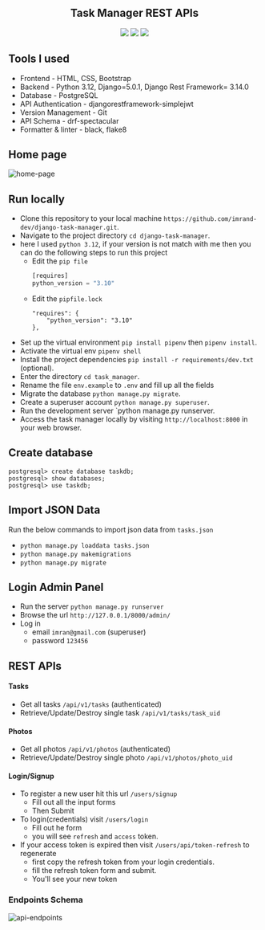 <div align="center">
<h2>Task Manager REST APIs</h2>

<img src="https://img.shields.io/badge/Python 3.10-FFD43B?style=for-the-badge&logo=python&logoColor=blue">
<img src="https://img.shields.io/badge/Django 4.2.8-092E20?style=for-the-badge&logo=django&logoColor=green">
<img src="https://img.shields.io/badge/REST Framework 3.14.0-092E20?style=for-the-badge&logo=django&logoColor=red">

</div>

## Tools I used

* Frontend - HTML, CSS, Bootstrap
* Backend - Python 3.12, Django=5.0.1, Django Rest Framework= 3.14.0
* Database - PostgreSQL
* API Authentication - djangorestframework-simplejwt
* Version Management - Git
* API Schema - drf-spectacular
* Formatter & linter - black, flake8

## Home page

![home-page](https://i.ibb.co/TRN6DBc/image.png)

## Run locally 

* Clone this repository to your local machine `https://github.com/imrand-dev/django-task-manager.git`.
* Navigate to the project directory `cd django-task-manager`.
* here I used `python 3.12`, if your version is not match with me then you can do the following steps to run this project
    * Edit the `pip file`
        ```py
        [requires]
        python_version = "3.10"
        ```
    * Edit the `pipfile.lock`
        ```
        "requires": {
            "python_version": "3.10"
        },
        ```
* Set up the virtual environment `pip install pipenv` then `pipenv install`.
* Activate the virtual env `pipenv shell`
* Install the project dependencies `pip install -r requirements/dev.txt` (optional).
* Enter the directory `cd task_manager`.
* Rename the file `env.example` to `.env` and fill up all the fields
* Migrate the database `python manage.py migrate`.
* Create a superuser account `python manage.py superuser`.
* Run the development server `python manage.py runserver.
* Access the task manager locally by visiting `http://localhost:8000` in your web browser.

## Create database
```
postgresql> create database taskdb;
postgresql> show databases;
postgresql> use taskdb;
``````

## Import JSON Data

Run the below commands to import json data from `tasks.json`

* `python manage.py loaddata tasks.json`
* `python manage.py makemigrations`
* `python manage.py migrate`

## Login Admin Panel

* Run the server `python manage.py runserver`
* Browse the url `http://127.0.0.1/8000/admin/`
* Log in
    * email `imran@gmail.com` (superuser)
    * password `123456`

## REST APIs

#### Tasks

* Get all tasks `/api/v1/tasks` (authenticated)
* Retrieve/Update/Destroy single task `/api/v1/tasks/task_uid`

#### Photos

* Get all photos `/api/v1/photos` (authenticated)
* Retrieve/Update/Destroy single photo `/api/v1/photos/photo_uid`

#### Login/Signup

* To register a new user hit this url `/users/signup`
    * Fill out all the input forms
    * Then Submit
* To login(credentials) visit `/users/login`
    * Fill out he form
    * you will see `refresh` and `access` token.
* If your access token is expired then visit `/users/api/token-refresh` to regenerate
    * first copy the refresh token from your login credentials.
    * fill the refresh token form and submit.
    * You'll see your new token

### Endpoints Schema

![api-endpoints](https://i.ibb.co/mhzp13d/image.png)